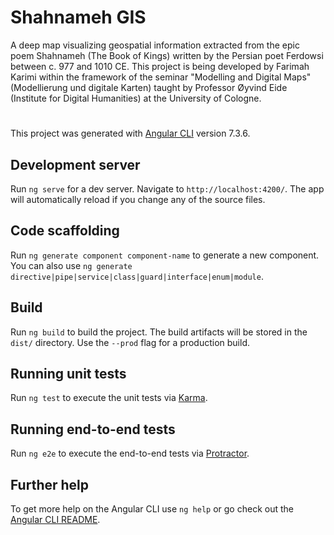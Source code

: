 # Shahnameh GIS

A deep map visualizing geospatial information extracted from the epic poem Shahnameh (The Book of Kings) written by the Persian poet Ferdowsi between c. 977 and 1010 CE. This project is being developed by Farimah Karimi within the framework of the seminar "Modelling and Digital Maps" (Modellierung und digitale Karten) taught by Professor Øyvind Eide (Institute for Digital Humanities) at the University of Cologne.

#

This project was generated with [Angular CLI](https://github.com/angular/angular-cli) version 7.3.6.

## Development server

Run `ng serve` for a dev server. Navigate to `http://localhost:4200/`. The app will automatically reload if you change any of the source files.

## Code scaffolding

Run `ng generate component component-name` to generate a new component. You can also use `ng generate directive|pipe|service|class|guard|interface|enum|module`.

## Build

Run `ng build` to build the project. The build artifacts will be stored in the `dist/` directory. Use the `--prod` flag for a production build.

## Running unit tests

Run `ng test` to execute the unit tests via [Karma](https://karma-runner.github.io).

## Running end-to-end tests

Run `ng e2e` to execute the end-to-end tests via [Protractor](http://www.protractortest.org/).

## Further help

To get more help on the Angular CLI use `ng help` or go check out the [Angular CLI README](https://github.com/angular/angular-cli/blob/master/README.md).
